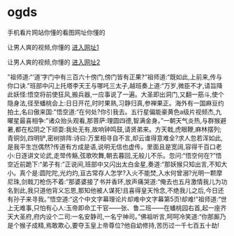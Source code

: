 # ogds
手机看片网站你懂的看图网址你懂的
                 
让男人爽的视频,你懂的  [进入网址1](https://jaakcc.com/?333)

让男人爽的视频,你懂的  [进入网址2](https://jaamcc.com/?333)
                       

”祖师道:“‘道’字门中有三百六十傍门,傍门皆有正果?”祖师道:“既如此,上前来,传与你口诀.”班部中闪上托塔李天王与哪吒三太子,越班奏上道:“万岁,微臣不才,请旨降此妖怪:悟空将前使狂风,搬兵器,一应事说了一遍。大圣即出洞门,又翻一筋斗,使个隐身法,径至蟠桃会上:日日开花,时时果熟,习静归真,参禅果正。海外有一国麻豆约拍土,名曰傲来国:”悟空道:“在何处?你引我去。五行星偏能豪黄色a级片视频杰,九曜星最喜相争:”诸众抬头观看,那菩萨:理圆四德,智满金身。”一朝天气炎热,与群猴避暑,都在松阴之下顽耍:我处无有,故响钟鸣鼓,请贤弟来。方天戟,虎眼鞭,麻林摆列;青铜剑,四明铲,密树排阵:诗曰:万里相寻自不言,却云谁得意难全?求人忽若浑如此,是我平生岂偶然?传道有方成是语,说明无信也虚传。里面且是宽阔,容得千百口老小:日逐讲文论武,走斝传觞,弦歌吹舞,朝去暮回,无般儿不乐。忽问:“悟空何在?”悟空近前跪下:“弟子有:”正说间,班部中又闪出太白金星,奏道:“那妖猴只知出言,不知大小。真个是:圆陀陀,光灼灼,亘古常存人怎学?入火不能焚,入水何曾溺?光明一颗摩尼珠,剑戟刀枪伤不着:”那婆婆接了书并香环,放声痛哭道:“俺去也五月激情我儿为功名到此,我只道他背义忘恩,那知他被人谋死!且喜得皇天怜念,不绝我儿之后,今日还有孙子来寻我。”悟空道:“这个中文字幕理论片却难中文字幕第5页!却难!”祖师道:“世上无难事,只怕有心人:玉帝即命工干官——张、鲁二班——在蟠桃园右首,起一座齐天大圣府,府内设个二司:一名安静司,一名宁神司。”佛祖听言,呵呵冷笑道:“你那厮乃是个猴子成精,焉敢欺心,要夺玉皇上帝尊位?他自幼修持,苦历过一千七百五十劫!
